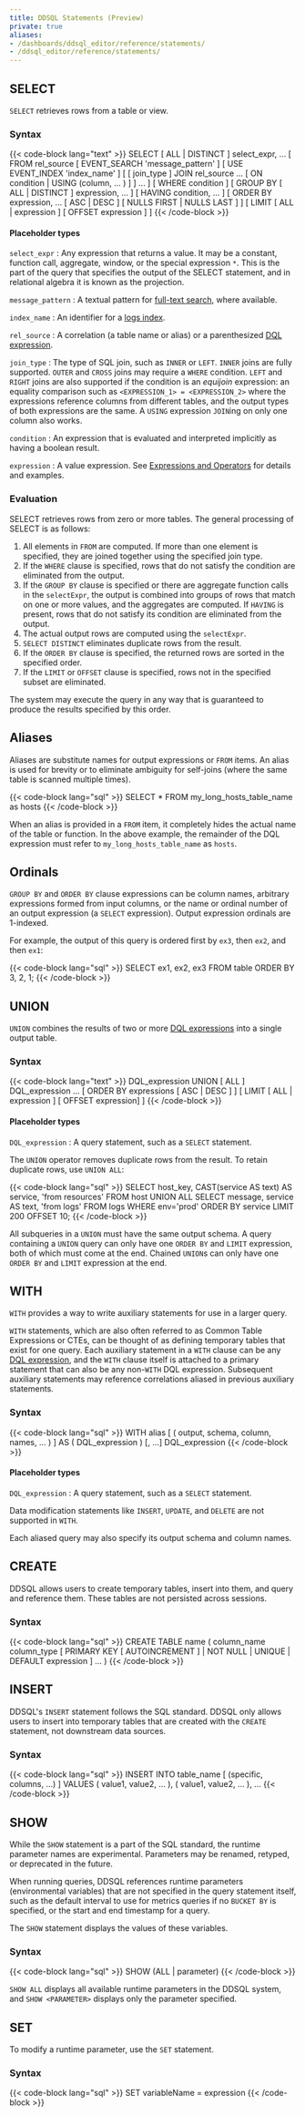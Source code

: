 ```yaml
---
title: DDSQL Statements (Preview)
private: true
aliases:
- /dashboards/ddsql_editor/reference/statements/
- /ddsql_editor/reference/statements/
---
```


## SELECT

`SELECT` retrieves rows from a table or view.

### Syntax

{{< code-block lang="text" >}}
SELECT [ ALL | DISTINCT ] select_expr, ...
[ FROM rel_source
  [ EVENT_SEARCH 'message_pattern' ]
  [ USE EVENT_INDEX 'index_name' ]
  [ [ join_type ] JOIN rel_source ...
    [ ON condition | USING (column, ... ) ] ] ... ]
[ WHERE condition ]
[ GROUP BY [ ALL | DISTINCT ] expression, ... ]
[ HAVING condition, ... ]
[ ORDER BY expression, ... [ ASC | DESC ] [ NULLS FIRST | NULLS LAST ] ]
[ LIMIT [ ALL | expression ]
  [ OFFSET expression ] ]
{{< /code-block >}}

#### Placeholder types

`select_expr`
: Any expression that returns a value. It may be a constant, function call, aggregate, window, or the special expression `*`. This is the part of the query that specifies the output of the SELECT statement, and in relational algebra it is known as the projection.

`message_pattern`
: A textual pattern for [full-text search][1], where available.

`index_name`
: An identifier for a [logs index][2].

`rel_source`
: A correlation (a table name or alias) or a parenthesized [DQL expression][3].

`join_type`
: The type of SQL join, such as `INNER` or `LEFT`. `INNER` joins are fully supported. `OUTER` and `CROSS` joins may require a `WHERE` condition. `LEFT` and `RIGHT` joins are also supported if the condition is an *equijoin* expression: an equality comparison such as `<EXPRESSION_1> = <EXPRESSION_2>` where the expressions reference columns from different tables, and the output types of both expressions are the same. A `USING` expression `JOIN`ing on only one column also works.

`condition`
: An expression that is evaluated and interpreted implicitly as having a boolean result.

`expression`
: A value expression. See [Expressions and Operators][4] for details and examples.

### Evaluation

SELECT retrieves rows from zero or more tables. The general processing of SELECT is as follows:

1. All elements in `FROM` are computed. If more than one element is specified, they are joined together using the specified join type.
2. If the `WHERE` clause is specified, rows that do not satisfy the condition are eliminated from the output.
3. If the `GROUP BY` clause is specified or there are aggregate function calls in the `selectExpr`, the output is combined into groups of rows that match on one or more values, and the aggregates are computed. If `HAVING` is present, rows that do not satisfy its condition are eliminated from the output.
4. The actual output rows are computed using the `selectExpr`.
5. `SELECT DISTINCT` eliminates duplicate rows from the result.
6. If the `ORDER BY` clause is specified, the returned rows are sorted in the specified order.
7. If the `LIMIT` or `OFFSET` clause is specified, rows not in the specified subset are eliminated.

The system may execute the query in any way that is guaranteed to produce the results specified by this order.

## Aliases

Aliases are substitute names for output expressions or `FROM` items. An alias is used for brevity or to eliminate ambiguity for self-joins (where the same table is scanned multiple times).

{{< code-block lang="sql" >}}
SELECT * FROM my_long_hosts_table_name as hosts
{{< /code-block >}}

When an alias is provided in a `FROM` item, it completely hides the actual name of the table or function. In the above example, the remainder of the DQL expression must refer to `my_long_hosts_table_name` as `hosts`.

## Ordinals

`GROUP BY` and `ORDER BY` clause expressions can be column names, arbitrary expressions formed from input columns, or the name or ordinal number of an output expression (a `SELECT` expression). Output expression ordinals are 1-indexed.

For example, the output of this query is ordered first by `ex3`, then `ex2`, and then `ex1`:

{{< code-block lang="sql" >}}
SELECT ex1, ex2, ex3 FROM table ORDER BY 3, 2, 1;
{{< /code-block >}}

## UNION

`UNION` combines the results of two or more [DQL expressions][3] into a single output table.

### Syntax

{{< code-block lang="text" >}}
DQL_expression UNION [ ALL ] DQL_expression ...
[ ORDER BY expressions [ ASC | DESC ] ]
[ LIMIT [ ALL | expression ]
  [ OFFSET expression] ]
{{< /code-block >}}

#### Placeholder types

`DQL_expression`
: A query statement, such as a `SELECT` statement.

The `UNION` operator removes duplicate rows from the result. To retain duplicate rows, use `UNION ALL`:

{{< code-block lang="sql" >}}
SELECT host_key, CAST(service AS text) AS service, 'from resources' FROM host
UNION ALL
SELECT message, service AS text, 'from logs' FROM logs WHERE env='prod'
ORDER BY service LIMIT 200 OFFSET 10;
{{< /code-block >}}

All subqueries in a `UNION` must have the same output schema. A query containing a `UNION` query can only have one `ORDER BY` and `LIMIT` expression, both of which must come at the end. Chained `UNION`s can only have one `ORDER BY` and `LIMIT` expression at the end.

## WITH

`WITH` provides a way to write auxiliary statements for use in a larger query.

`WITH` statements, which are also often referred to as Common Table Expressions or CTEs, can be thought of as defining temporary tables that exist for one query. Each auxiliary statement in a `WITH` clause can be any [DQL expression][3], and the `WITH` clause itself is attached to a primary statement that can also be any non-`WITH` DQL expression. Subsequent auxiliary statements may reference correlations aliased in previous auxiliary statements.

### Syntax

{{< code-block lang="sql" >}}
WITH alias [ ( output, schema, column, names, ... ) ] AS ( DQL_expression ) [, ...] DQL_expression
{{< /code-block >}}

#### Placeholder types

`DQL_expression`
: A query statement, such as a `SELECT` statement.

Data modification statements like `INSERT`, `UPDATE`, and `DELETE` are not supported in `WITH`.

Each aliased query may also specify its output schema and column names.

## CREATE

DDSQL allows users to create temporary tables, insert into them, and query and reference them. These tables are not persisted across sessions.

### Syntax

{{< code-block lang="sql" >}}
CREATE TABLE name (
  column_name column_type
  [ PRIMARY KEY [ AUTOINCREMENT ] | NOT NULL | UNIQUE | DEFAULT expression ] ...
)
{{< /code-block >}}

## INSERT

DDSQL's `INSERT` statement follows the SQL standard. DDSQL only allows users to insert into temporary tables that are created with the `CREATE` statement, not downstream data sources.

### Syntax

{{< code-block lang="sql" >}}
INSERT INTO table_name [ (specific, columns, ...) ] VALUES
  ( value1, value2, ... ),
  ( value1, value2, ... ),
  ...
{{< /code-block >}}

## SHOW

<div class="alert alert-danger">While the <code>SHOW</code> statement is a part of the SQL standard, the runtime parameter names are experimental. Parameters may be renamed, retyped, or deprecated in the future.</div>

When running queries, DDSQL references runtime parameters (environmental variables) that are not specified in the query statement itself, such as the default interval to use for metrics queries if no `BUCKET BY` is specified, or the start and end timestamp for a query.

The `SHOW` statement displays the values of these variables.

### Syntax

{{< code-block lang="sql" >}}
SHOW (ALL | parameter)
{{< /code-block >}}

`SHOW ALL` displays all available runtime parameters in the DDSQL system, and `SHOW <PARAMETER>` displays only the parameter specified.

## SET

To modify a runtime parameter, use the `SET` statement.

### Syntax

{{< code-block lang="sql" >}}
SET variableName = expression
{{< /code-block >}}

[1]: /logs/explorer/search_syntax/#full-text-search
[2]: /logs/log_configuration/indexes/
[3]: /ddsql_editor/#use-sql-syntax-ddsql
[4]: /ddsql_reference/ddsql_preview/expressions_and_operators
